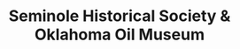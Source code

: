---
layout: repo
title: "Seminole Historical Society & Oklahoma Oil Museum"
id: 25114
permalink: repos/25114/
---